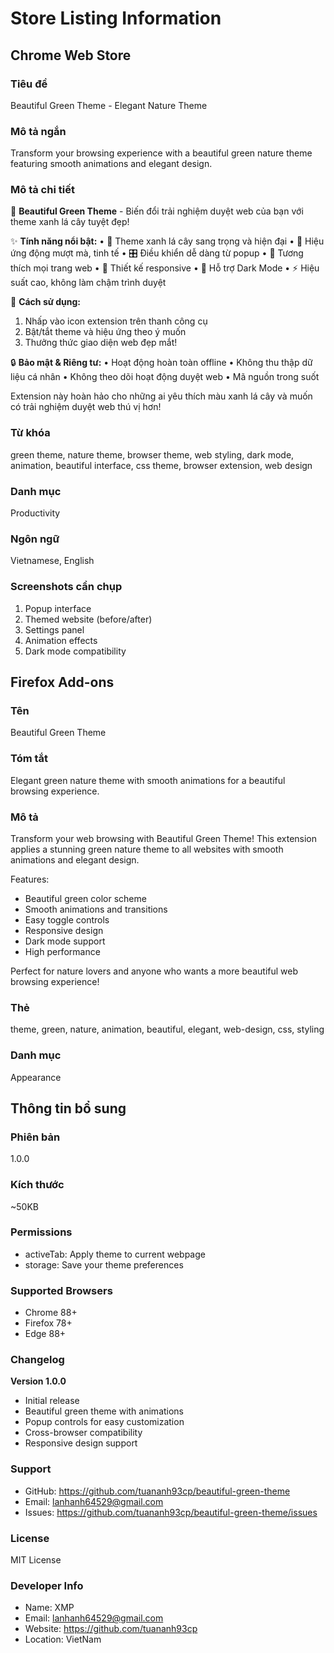 # Store Listing Information

## Chrome Web Store

### Tiêu đề
Beautiful Green Theme - Elegant Nature Theme

### Mô tả ngắn
Transform your browsing experience with a beautiful green nature theme featuring smooth animations and elegant design.

### Mô tả chi tiết
🌿 **Beautiful Green Theme** - Biến đổi trải nghiệm duyệt web của bạn với theme xanh lá cây tuyệt đẹp!

✨ **Tính năng nổi bật:**
• 🎨 Theme xanh lá cây sang trọng và hiện đại
• 🌊 Hiệu ứng động mượt mà, tinh tế
• 🎛️ Điều khiển dễ dàng từ popup
• 🔄 Tương thích mọi trang web
• 📱 Thiết kế responsive
• 🌙 Hỗ trợ Dark Mode
• ⚡ Hiệu suất cao, không làm chậm trình duyệt

🚀 **Cách sử dụng:**
1. Nhấp vào icon extension trên thanh công cụ
2. Bật/tắt theme và hiệu ứng theo ý muốn
3. Thưởng thức giao diện web đẹp mắt!

🔒 **Bảo mật & Riêng tư:**
• Hoạt động hoàn toàn offline
• Không thu thập dữ liệu cá nhân
• Không theo dõi hoạt động duyệt web
• Mã nguồn trong suốt

Extension này hoàn hảo cho những ai yêu thích màu xanh lá cây và muốn có trải nghiệm duyệt web thú vị hơn!

### Từ khóa
green theme, nature theme, browser theme, web styling, dark mode, animation, beautiful interface, css theme, browser extension, web design

### Danh mục
Productivity

### Ngôn ngữ
Vietnamese, English

### Screenshots cần chụp
1. Popup interface
2. Themed website (before/after)
3. Settings panel
4. Animation effects
5. Dark mode compatibility

## Firefox Add-ons

### Tên
Beautiful Green Theme

### Tóm tắt
Elegant green nature theme with smooth animations for a beautiful browsing experience.

### Mô tả
Transform your web browsing with Beautiful Green Theme! This extension applies a stunning green nature theme to all websites with smooth animations and elegant design.

Features:
- Beautiful green color scheme
- Smooth animations and transitions
- Easy toggle controls
- Responsive design
- Dark mode support
- High performance

Perfect for nature lovers and anyone who wants a more beautiful web browsing experience!

### Thẻ
theme, green, nature, animation, beautiful, elegant, web-design, css, styling

### Danh mục
Appearance

## Thông tin bổ sung

### Phiên bản
1.0.0

### Kích thước
~50KB

### Permissions
- activeTab: Apply theme to current webpage
- storage: Save your theme preferences

### Supported Browsers
- Chrome 88+
- Firefox 78+
- Edge 88+

### Changelog
**Version 1.0.0**
- Initial release
- Beautiful green theme with animations
- Popup controls for easy customization
- Cross-browser compatibility
- Responsive design support

### Support
- GitHub: https://github.com/tuananh93cp/beautiful-green-theme
- Email: lanhanh64529@gmail.com
- Issues: https://github.com/tuananh93cp/beautiful-green-theme/issues

### License
MIT License

### Developer Info
- Name: XMP
- Email: lanhanh64529@gmail.com
- Website: https://github.com/tuananh93cp
- Location: VietNam 